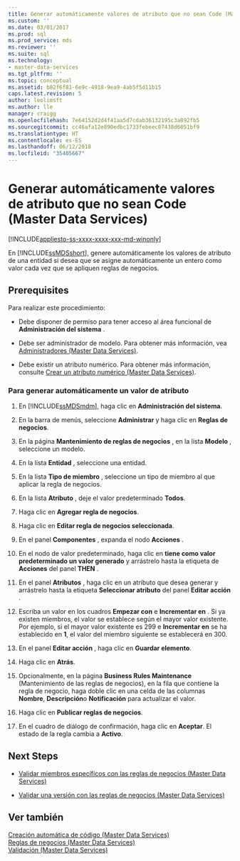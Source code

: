 ```yaml
---
title: Generar automáticamente valores de atributo que no sean Code (Master Data Services) | Microsoft Docs
ms.custom: ''
ms.date: 03/01/2017
ms.prod: sql
ms.prod_service: mds
ms.reviewer: ''
ms.suite: sql
ms.technology:
- master-data-services
ms.tgt_pltfrm: ''
ms.topic: conceptual
ms.assetid: b82f6f81-6e9c-4918-9ea9-4ab5f5d11b15
caps.latest.revision: 5
author: leolimsft
ms.author: lle
manager: craigg
ms.openlocfilehash: 7e64152d2d4f41aa5d7cdab36132195c3a892fb5
ms.sourcegitcommit: cc46afa12e890edbc1733febeec87438d6051bf9
ms.translationtype: HT
ms.contentlocale: es-ES
ms.lasthandoff: 06/12/2018
ms.locfileid: "35405667"
---
```

# <a name="automatically-generate-attribute-values-other-than-code-master-data-services"></a>Generar automáticamente valores de atributo que no sean Code (Master Data Services)

[!INCLUDE[appliesto-ss-xxxx-xxxx-xxx-md-winonly](../includes/appliesto-ss-xxxx-xxxx-xxx-md-winonly.md)]

  En [!INCLUDE[ssMDSshort](../includes/ssmdsshort-md.md)], genere automáticamente los valores de atributo de una entidad si desea que se asigne automáticamente un entero como valor cada vez que se apliquen reglas de negocios.  
  
## <a name="prerequisites"></a>Prerequisites  
 Para realizar este procedimiento:  
  
-   Debe disponer de permiso para tener acceso al área funcional de **Administración del sistema** .  
  
-   Debe ser administrador de modelo. Para obtener más información, vea [Administradores &#40;Master Data Services&#41;](../master-data-services/administrators-master-data-services.md).  
  
-   Debe existir un atributo numérico. Para obtener más información, consulte [Crear un atributo numérico &#40;Master Data Services&#41;](../master-data-services/create-a-numeric-attribute-master-data-services.md).  
  
### <a name="to-automatically-generate-an-attribute-value"></a>Para generar automáticamente un valor de atributo  
  
1.  En [!INCLUDE[ssMDSmdm](../includes/ssmdsmdm-md.md)], haga clic en **Administración del sistema**.  
  
2.  En la barra de menús, seleccione **Administrar** y haga clic en **Reglas de negocios**.  
  
3.  En la página **Mantenimiento de reglas de negocios** , en la lista **Modelo** , seleccione un modelo.  
  
4.  En la lista **Entidad** , seleccione una entidad.  
  
5.  En la lista **Tipo de miembro** , seleccione un tipo de miembro al que aplicar la regla de negocios.  
  
6.  En la lista **Atributo** , deje el valor predeterminado **Todos**.  
  
7.  Haga clic en **Agregar regla de negocios**.  
  
8.  Haga clic en **Editar regla de negocios seleccionada**.  
  
9. En el panel **Componentes** , expanda el nodo **Acciones** .  
  
10. En el nodo de valor predeterminado, haga clic en **tiene como valor predeterminado un valor generado** y arrástrelo hasta la etiqueta de **Acciones** del panel **THEN** .  
  
11. En el panel **Atributos** , haga clic en un atributo que desea generar y arrástrelo hasta la etiqueta **Seleccionar atributo** del panel **Editar acción** .  
  
12. Escriba un valor en los cuadros **Empezar con** e **Incrementar en** . Si ya existen miembros, el valor se establece según el mayor valor existente. Por ejemplo, si el mayor valor existente es 299 e **Incrementar en** se ha establecido en **1**, el valor del miembro siguiente se establecerá en 300.  
  
13. En el panel **Editar acción** , haga clic en **Guardar elemento**.  
  
14. Haga clic en **Atrás**.  
  
15. Opcionalmente, en la página **Business Rules Maintenance** (Mantenimiento de las reglas de negocios), en la fila que contiene la regla de negocio, haga doble clic en una celda de las columnas **Nombre**, **Descripción**o **Notificación** para actualizar el valor.  
  
16. Haga clic en **Publicar reglas de negocios**.  
  
17. En el cuadro de diálogo de confirmación, haga clic en **Aceptar**. El estado de la regla cambia a **Activo**.  
  
## <a name="next-steps"></a>Next Steps  
  
-   [Validar miembros específicos con las reglas de negocios &#40;Master Data Services&#41;](../master-data-services/validate-specific-members-against-business-rules-master-data-services.md)  
  
-   [Validar una versión con las reglas de negocios &#40;Master Data Services&#41;](../master-data-services/validate-a-version-against-business-rules-master-data-services.md)  
  
## <a name="see-also"></a>Ver también  
 [Creación automática de código &#40;Master Data Services&#41;](../master-data-services/automatic-code-creation-master-data-services.md)   
 [Reglas de negocios &#40;Master Data Services&#41;](../master-data-services/business-rules-master-data-services.md)   
 [Validación &#40;Master Data Services&#41;](../master-data-services/validation-master-data-services.md)  
  
  
